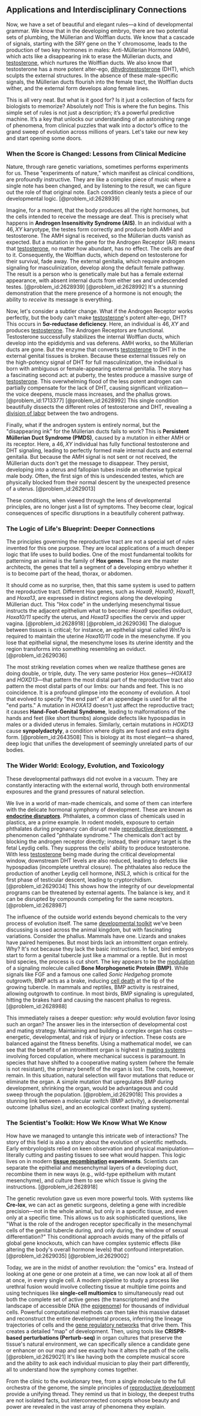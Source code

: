 ## Applications and Interdisciplinary Connections

Now, we have a set of beautiful and elegant rules—a kind of developmental grammar. We know that in the developing embryo, there are two potential sets of plumbing, the Müllerian and Wolffian ducts. We know that a cascade of signals, starting with the *SRY* gene on the Y chromosome, leads to the production of two key hormones in males: Anti-Müllerian Hormone (AMH), which acts like a disappearing ink to erase the Müllerian ducts, and [testosterone](@article_id:152053), which nurtures the Wolffian ducts. We also know that testosterone has a more potent alter-ego, [dihydrotestosterone](@article_id:260523) (DHT), which sculpts the external structures. In the absence of these male-specific signals, the Müllerian ducts flourish into the female tract, the Wolffian ducts wither, and the external form develops along female lines.

This is all very neat. But what is it good for? Is it just a collection of facts for biologists to memorize? Absolutely not! This is where the fun begins. This simple set of rules is not just a description; it’s a powerful predictive machine. It’s a key that unlocks our understanding of an astonishing range of phenomena, from clinical puzzles that walk into a doctor’s office to the grand sweep of evolution across millions of years. Let's take our new key and start opening some doors.

### When the Score is Changed: Lessons from Clinical Medicine

Nature, through rare genetic variations, sometimes performs experiments for us. These "experiments of nature," which manifest as clinical conditions, are profoundly instructive. They are like a complex piece of music where a single note has been changed, and by listening to the result, we can figure out the role of that original note. Each condition cleanly tests a piece of our developmental logic. [@problem_id:2628939]

Imagine, for a moment, that the body produces all the right hormones, but the cells intended to receive the message are deaf. This is precisely what happens in **Androgen Insensitivity Syndrome (AIS)**. In an individual with a $46,XY$ karyotype, the testes form correctly and produce both AMH and testosterone. The AMH signal is received, so the Müllerian ducts vanish as expected. But a mutation in the gene for the Androgen Receptor (AR) means that [testosterone](@article_id:152053), no matter how abundant, has no effect. The cells are deaf to it. Consequently, the Wolffian ducts, which depend on testosterone for their survival, fade away. The external genitalia, which require androgen signaling for masculinization, develop along the default female pathway. The result is a person who is genetically male but has a female external appearance, with absent internal ducts from either sex and undescended testes. [@problem_id:2628939] [@problem_id:2628992] It's a stunning demonstration that the mere presence of a hormone is not enough; the ability to *receive* its message is everything.

Now, let's consider a subtler change. What if the Androgen Receptor works perfectly, but the body can't make [testosterone](@article_id:152053)'s potent alter-ego, DHT? This occurs in **$5\alpha$-reductase deficiency**. Here, an individual is $46,XY$ and produces [testosterone](@article_id:152053). The Androgen Receptors are functional. Testosterone successfully stabilizes the internal Wolffian ducts, which develop into the epididymis and vas deferens. AMH works, so the Müllerian ducts are gone. But the enzyme that converts [testosterone](@article_id:152053) to DHT in the external genital tissues is broken. Because these external tissues rely on the high-potency signal of DHT for full masculinization, the individual is born with ambiguous or female-appearing external genitalia. The story has a fascinating second act: at puberty, the testes produce a massive surge of [testosterone](@article_id:152053). This overwhelming flood of the less potent androgen can partially compensate for the lack of DHT, causing significant virilization—the voice deepens, muscle mass increases, and the phallus grows. [@problem_id:1713377] [@problem_id:2628992] This single condition beautifully dissects the different roles of testosterone and DHT, revealing a [division of labor](@article_id:189832) between the two androgens.

Finally, what if the androgen system is entirely normal, but the "disappearing ink" for the Müllerian ducts fails to work? This is **Persistent Müllerian Duct Syndrome (PMDS)**, caused by a mutation in either AMH or its receptor. Here, a $46,XY$ individual has fully functional testosterone and DHT signaling, leading to perfectly formed male internal ducts and external genitalia. But because the AMH signal is not sent or not received, the Müllerian ducts don't get the message to disappear. They persist, developing into a uterus and fallopian tubes inside an otherwise typical male body. Often, the first sign of this is undescended testes, which are physically blocked from their normal descent by the unexpected presence of a uterus. [@problem_id:2629013]

These conditions, when viewed through the lens of developmental principles, are no longer just a list of symptoms. They become clear, logical consequences of specific disruptions in a beautifully coherent pathway.

### The Logic of Life's Blueprint: Deeper Connections

The principles governing the reproductive tract are not a special set of rules invented for this one purpose. They are local applications of a much deeper logic that life uses to build bodies. One of the most fundamental toolkits for patterning an animal is the family of **Hox genes**. These are the master architects, the genes that tell a segment of a developing embryo whether it is to become part of the head, thorax, or abdomen.

It should come as no surprise, then, that this same system is used to pattern the reproductive tract. Different Hox genes, such as *Hoxa9*, *Hoxa10*, *Hoxa11*, and *Hoxa13*, are expressed in distinct regions along the developing Müllerian duct. This "Hox code" in the underlying mesenchymal tissue instructs the adjacent epithelium what to become: *Hoxa9* specifies oviduct, *Hoxa10/11* specify the uterus, and *Hoxa13* specifies the cervix and upper vagina. [@problem_id:2628918] [@problem_id:2629036] The dialogue between tissues is critical; for instance, an epithelial signal called *Wnt7a* is required to maintain the uterine *Hoxa10/11* code in the mesenchyme. If you lose that epithelial signal, the mesenchyme loses its uterine identity and the region transforms into something resembling an oviduct. [@problem_id:2629036]

The most striking revelation comes when we realize thatthese genes are doing double, or triple, duty. The very same posterior Hox genes—*HOXA13* and *HOXD13*—that pattern the most distal part of the reproductive tract also pattern the most distal parts of our limbs: our hands and feet. This is no coincidence. It is a profound glimpse into the economy of evolution. A tool that evolved to specify "the end part" of an appendage is used for all the "end parts." A mutation in *HOXA13* doesn't just affect the reproductive tract; it causes **Hand-Foot-Genital Syndrome**, leading to malformations of the hands and feet (like short thumbs) alongside defects like hypospadias in males or a divided uterus in females. Similarly, certain mutations in *HOXD13* cause **synpolydactyly**, a condition where digits are fused and extra digits form. [@problem_id:2643508] This is biology at its most elegant—a shared, deep logic that unifies the development of seemingly unrelated parts of our bodies.

### The Wider World: Ecology, Evolution, and Toxicology

These developmental pathways did not evolve in a vacuum. They are constantly interacting with the external world, through both environmental exposures and the grand pressures of natural selection.

We live in a world of man-made chemicals, and some of them can interfere with the delicate hormonal symphony of development. These are known as **[endocrine disruptors](@article_id:147399)**. Phthalates, a common class of chemicals used in plastics, are a prime example. In rodent models, exposure to certain phthalates during pregnancy can disrupt male [reproductive development](@article_id:186487), a phenomenon called "phthalate syndrome." The chemicals don't act by blocking the androgen receptor directly; instead, their primary target is the fetal Leydig cells. They suppress the cells' ability to produce testosterone. With less [testosterone](@article_id:152053) being made during the critical developmental window, downstream DHT levels are also reduced, leading to defects like hypospadias (incomplete urethral closure). The phthalates also reduce the production of another Leydig cell hormone, *INSL3*, which is critical for the first phase of testicular descent, leading to cryptorchidism. [@problem_id:2629034] This shows how the integrity of our developmental programs can be threatened by external agents. The balance is key, and it can be disrupted by compounds competing for the same receptors. [@problem_id:2628987]

The influence of the outside world extends beyond chemicals to the very process of evolution itself. The same [developmental toolkit](@article_id:190445) we've been discussing is used across the animal kingdom, but with fascinating variations. Consider the phallus. Mammals have one. Lizards and snakes have paired hemipenes. But most birds lack an intromittent organ entirely. Why? It's not because they lack the basic instructions. In fact, bird embryos start to form a genital tubercle just like a mammal or a reptile. But in most bird species, the process is cut short. The key appears to be the [modulation](@article_id:260146) of a signaling molecule called **Bone Morphogenetic Protein (BMP)**. While signals like FGF and a famous one called *Sonic Hedgehog* promote outgrowth, BMP acts as a brake, inducing [cell death](@article_id:168719) at the tip of the growing tubercle. In mammals and reptiles, BMP activity is restrained, allowing outgrowth to continue. In most birds, BMP signaling is upregulated, hitting the brakes hard and causing the nascent phallus to regress. [@problem_id:2628988]

This immediately raises a deeper question: *why* would evolution favor losing such an organ? The answer lies in the intersection of developmental cost and mating strategy. Maintaining and building a complex organ has costs—energetic, developmental, and risk of injury or infection. These costs are balanced against the fitness benefits. Using a mathematical model, we can see that the benefit of an intromittent organ is highest in [mating systems](@article_id:151483) involving forced copulation, where mechanical success is paramount. In species that have shifted to a cooperative mating system (where the female is not resistant), the primary benefit of the organ is lost. The costs, however, remain. In this situation, natural selection will favor mutations that reduce or eliminate the organ. A simple mutation that upregulates BMP during development, shrinking the organ, would be advantageous and could sweep through the population. [@problem_id:2629018] This provides a stunning link between a molecular switch (BMP activity), a developmental outcome (phallus size), and an ecological context (mating system).

### The Scientist's Toolkit: How We Know What We Know

How have we managed to untangle this intricate web of interactions? The story of this field is also a story about the evolution of scientific methods. Early embryologists relied on keen observation and physical manipulation—literally cutting and pasting tissues to see what would happen. This logic lives on in modern **[tissue recombination](@article_id:276437) experiments**. Scientists can separate the epithelial and mesenchymal layers of a developing duct, recombine them in new ways (e.g., wild-type epithelium with mutant mesenchyme), and culture them to see which tissue is giving the instructions. [@problem_id:2628918]

The genetic revolution gave us even more powerful tools. With systems like **Cre-lox**, we can act as genetic surgeons, deleting a gene with incredible precision—not in the whole animal, but only in a specific tissue, and even only at a specific time. This allows us to ask sophisticated questions, like "What is the role of the androgen receptor specifically in the mesenchymal cells of the genital tubercle during, and only during, the window of sexual differentiation?" This conditional approach avoids many of the pitfalls of global gene knockouts, which can have complex systemic effects (like altering the body's overall hormone levels) that confound interpretation. [@problem_id:2629035] [@problem_id:2629002]

Today, we are in the midst of another revolution: the "omics" era. Instead of looking at one gene or one protein at a time, we can now look at all of them at once, in every single cell. A modern pipeline to study a process like urethral fusion would involve collecting tissue at multiple time points and using techniques like **single-cell multiomics** to simultaneously read out both the complete set of active genes (the transcriptome) and the landscape of accessible DNA (the [epigenome](@article_id:271511)) for thousands of individual cells. Powerful computational methods can then take this massive dataset and reconstruct the entire developmental process, inferring the lineage trajectories of cells and the [gene regulatory networks](@article_id:150482) that drive them. This creates a detailed "map" of development. Then, using tools like **CRISPR-based perturbations (Perturb-seq)** in organ cultures that preserve the tissue's natural environment, we can specifically silence a candidate gene or enhancer on our map and see exactly how it alters the path of the cells. [@problem_id:2629021] It's like having both the complete musical score and the ability to ask each individual musician to play their part differently, all to understand how the symphony comes together.

From the clinic to the evolutionary tree, from a single molecule to the full orchestra of the genome, the simple principles of [reproductive development](@article_id:186487) provide a unifying thread. They remind us that in biology, the deepest truths are not isolated facts, but interconnected concepts whose beauty and power are revealed in the vast array of phenomena they explain.